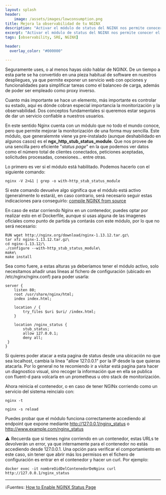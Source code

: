 ```yaml
---
layout: splash
header:
    image: /assets/images/lowconsumption.png
title: Mejora la observabilidad de tu NGINX
description: "Activar el módulo de status del NGINX nos permite conocer el estado del servicio de una forma sencilla. "
excerpt: "Activar el módulo de status del NGINX nos permite conocer el estado del servicio de una forma sencilla."
tags: [observability, SRE, NGINX]

header:
  overlay_color: "#000000"

---    
```


Seguramente uses, o al menos hayas oido hablar de NGINX. De un tiempo a esta parte se ha convertido en una pieza habitual de software en nuestros despliegues,
ya que permite exponer un servicio web con opciones y funcionalidades para simplificar tareas como el balanceo de carga, además de poder ser empleado como
proxy inverso.

Cuanto más importante se hace un elemento, más importante es controlar su estado, aquí es dónde cobran especial importancia la monitorización y la observabilidad.
Dos conceptos fundamentales si queremos estar seguros de dar un servicio confiable a nuestros usuarios.

En este sentido Nginx cuenta con un módulo que no todo el mundo conoce, pero que permite mejorar la monitorización de una forma muy sencilla. Este módulo,
que generalemnte viene ya pre-instalado (aunque deshabilidado en algunos casos) es el **ngx_http_stub_status_module**. Que nos provee de una sencilla pero eficiente "_status page_" en la que podemos ver datos como el número total de clientes conectados, peticiones aceptadas, solicitudes procesadas, conexiones... entre otras.

Lo primero es ver si el módulo está habilitado. Podemos hacerlo con el siguiente comando:

 ``` 
 nginx -V 2>&1 | grep -o with-http_stub_status_module
 ```

Si este comando devuelve algo significa que el módulo está activo (generalmente lo estará), en caso contrario, será necesario seguir estas indicaciones para conseguirlo: [compile NGINX from source ](https://www.tecmint.com/install-nginx-in-centos-7/)

En caso de estar corriendo Nginx en un contenedor, puedes optar por realizar esto en el Dockerfile, aunque si usas alguna de las imagenes oficiales como punto de partida ya contarás con este módulo, por lo que no será necesario:

```
RUN wget http://nginx.org/download/nginx-1.13.12.tar.gz\
tar xfz nginx-1.13.12.tar.gz\
cd nginx-1.13.12/\
./configure --with-http_stub_status_module\
make\
make install
```

Sea como fuere, a estas alturas ya deberíamos tener el módulo activo, solo necesitamos añadir unas líneas al fichero de configuración (ubicado en /etc/nginx/nginx.conf) para poder usarla:
```
server {
    listen 80;
    root /usr/share/nginx/html;
    index index.html;

    location / {
        try_files $uri $uri/ /index.html;
    }

    location /nginx_status {
        stub_status;
        allow 127.0.0.1;
        deny all;
 }
}
```
Si quieres poder atacar a esta pagina de status desde una ubicación no que sea localhost, cambia la línea "allow 127.0.0.1" por la IP desde la que quieras atacarla. Por lo general no te recomiendo ir a visitar está pagina para hacer un diagnostico visual, sino recoger la información que en ella se publica con fluent-d para volcarla en un prometheus u otro stack de monitorización.

Ahora reinicia el contenedor, o en caso de tener NGINx corriendo como un servicio del sistema reincialo con:

``` 
nginx -t
```

```
nginx -s reload 
```

Puedes probar que el módulo funciona correctamente accediendo al endpoint que expone mediante http://127.0.0.1/nginx_status o http://www.example.com/nginx_status

⚠️  Recuerda que si tienes nginx corriendo en un contenedor, estas URLs te devolverán un error, ya que internamente para el contenedor no estás accediendo desde 127.0.0.1. Una opción para verificar el comportamiento en este caso, sin tener que abrir más los permisos en el fichero de configuración es entrar en el contenedor y hacer un curl. Por ejemplo:

```
docker exec -it nombreOidDelContenedorDeNginx curl http://127.0.0.1/nginx_status
```

---

 ℹ️ Fuentes:
[How to Enable NGINX Status Page](https://www.tecmint.com/enable-nginx-status-page/)